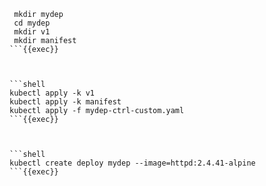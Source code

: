
```shell
 mkdir mydep
 cd mydep
 mkdir v1
 mkdir manifest
```{{exec}}



```shell
kubectl apply -k v1
kubectl apply -k manifest
kubectl apply -f mydep-ctrl-custom.yaml 
```{{exec}}



```shell
kubectl create deploy mydep --image=httpd:2.4.41-alpine
```{{exec}}



